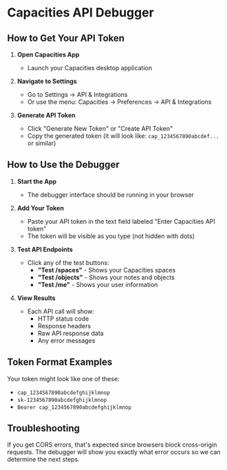 # Capacities API Debugger

## How to Get Your API Token

1. **Open Capacities App**
   - Launch your Capacities desktop application

2. **Navigate to Settings**
   - Go to Settings → API & Integrations
   - Or use the menu: Capacities → Preferences → API & Integrations

3. **Generate API Token**
   - Click "Generate New Token" or "Create API Token" 
   - Copy the generated token (it will look like: `cap_1234567890abcdef...` or similar)

## How to Use the Debugger

1. **Start the App**
   - The debugger interface should be running in your browser

2. **Add Your Token**
   - Paste your API token in the text field labeled "Enter Capacities API token"
   - The token will be visible as you type (not hidden with dots)

3. **Test API Endpoints**
   - Click any of the test buttons:
     - **"Test /spaces"** - Shows your Capacities spaces
     - **"Test /objects"** - Shows your notes and objects  
     - **"Test /me"** - Shows your user information

4. **View Results**
   - Each API call will show:
     - HTTP status code
     - Response headers
     - Raw API response data
     - Any error messages

## Token Format Examples

Your token might look like one of these:
- `cap_1234567890abcdefghijklmnop`
- `sk-1234567890abcdefghijklmnop` 
- `Bearer cap_1234567890abcdefghijklmnop`

## Troubleshooting

If you get CORS errors, that's expected since browsers block cross-origin requests. The debugger will show you exactly what error occurs so we can determine the next steps.